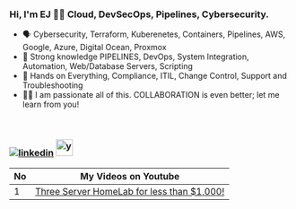 ### Hi, I'm EJ 👋🏻  **Cloud, DevSecOps, Pipelines, Cybersecurity.**
- 🗣 Cybersecurity, Terraform, Kuberenetes, Containers, Pipelines, AWS, Google, Azure, Digital Ocean, Proxmox 
- 🚀 Strong knowledge PIPELINES, DevOps, System Integration, Automation, Web/Database Servers, Scripting
- 📲 Hands on Everything, Compliance, ITIL, Change Control, Support and Troubleshooting
- 🤝🏻 I am passionate all of this.  COLLABORATION is even better; let me learn from you!
<br>
<h3 align="left">
<a href="https://www.linkedin.com/in/ejbest/"><img src="https://img.icons8.com/color/30/000000/linkedin.png" alt="linkedin"/></a>
<a href="https://www.youtube.com/@EJBest-DevSecOps" target="_blank"><img src="https://img.icons8.com/color/344/youtube-play.png" alt="youtube" width="30" height="30"/></a>
</h3>

  
| No  | My Videos on Youtube |
| --- | ----------- |
| 1 | [Three Server HomeLab for less than $1,000!](https://www.youtube.com/watch?v=4thPO2f_GkY)



